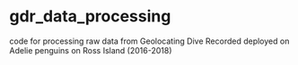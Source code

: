 # gdr_data_processing
code for processing raw data from Geolocating Dive Recorded deployed on Adelie penguins on Ross Island (2016-2018)
